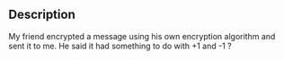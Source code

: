 Description
-
My friend encrypted a message using his own encryption algorithm and sent it to me. He said it had something to do with +1 and -1 ?